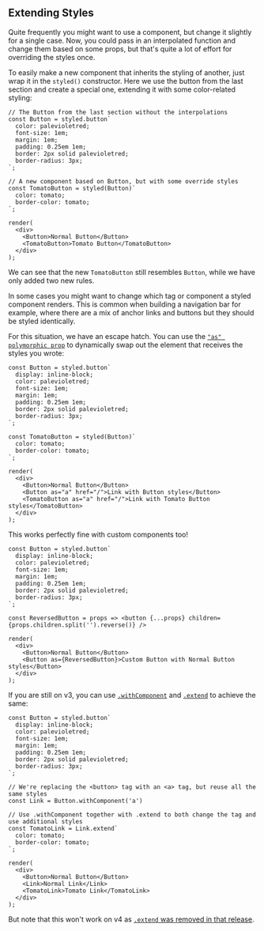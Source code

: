 ## Extending Styles

Quite frequently you might want to use a component, but change it slightly for a single case. Now, you could pass in an interpolated function and change them based on some props, but that's quite a lot of effort for overriding the styles once.

To easily make a new component that inherits the styling of another, just wrap it in the `styled()` constructor. Here we use the button from the last section and create a special one, extending it with some color-related styling:

```react
// The Button from the last section without the interpolations
const Button = styled.button`
  color: palevioletred;
  font-size: 1em;
  margin: 1em;
  padding: 0.25em 1em;
  border: 2px solid palevioletred;
  border-radius: 3px;
`;

// A new component based on Button, but with some override styles
const TomatoButton = styled(Button)`
  color: tomato;
  border-color: tomato;
`;

render(
  <div>
    <Button>Normal Button</Button>
    <TomatoButton>Tomato Button</TomatoButton>
  </div>
);
```

We can see that the new `TomatoButton` still resembles `Button`, while we have only added two new rules.

In some cases you might want to change which tag or component a styled component renders. This is common when building a navigation bar for example, where there are a mix of anchor links and buttons but they should be styled identically.

For this situation, we have an escape hatch. You can use the [`"as" polymorphic prop`](/docs/api#as-polymorphic-prop) to dynamically swap out the element that receives the styles you wrote:

```react
const Button = styled.button`
  display: inline-block;
  color: palevioletred;
  font-size: 1em;
  margin: 1em;
  padding: 0.25em 1em;
  border: 2px solid palevioletred;
  border-radius: 3px;
`;

const TomatoButton = styled(Button)`
  color: tomato;
  border-color: tomato;
`;

render(
  <div>
    <Button>Normal Button</Button>
    <Button as="a" href="/">Link with Button styles</Button>
    <TomatoButton as="a" href="/">Link with Tomato Button styles</TomatoButton>
  </div>
);
```

This works perfectly fine with custom components too!

```react
const Button = styled.button`
  display: inline-block;
  color: palevioletred;
  font-size: 1em;
  margin: 1em;
  padding: 0.25em 1em;
  border: 2px solid palevioletred;
  border-radius: 3px;
`;

const ReversedButton = props => <button {...props} children={props.children.split('').reverse()} />

render(
  <div>
    <Button>Normal Button</Button>
    <Button as={ReversedButton}>Custom Button with Normal Button styles</Button>
  </div>
);
```

If you are still on v3, you can use [`.withComponent`](/docs/api#withcomponent) and [`.extend`](/docs/api#deprecated-extend) to achieve the same:

```react
const Button = styled.button`
  display: inline-block;
  color: palevioletred;
  font-size: 1em;
  margin: 1em;
  padding: 0.25em 1em;
  border: 2px solid palevioletred;
  border-radius: 3px;
`;

// We're replacing the <button> tag with an <a> tag, but reuse all the same styles
const Link = Button.withComponent('a')

// Use .withComponent together with .extend to both change the tag and use additional styles
const TomatoLink = Link.extend`
  color: tomato;
  border-color: tomato;
`;

render(
  <div>
    <Button>Normal Button</Button>
    <Link>Normal Link</Link>
    <TomatoLink>Tomato Link</TomatoLink>
  </div>
);
```
But note that this won't work on v4 as [`.extend` was removed in that release](/releases#breaking-changes).
